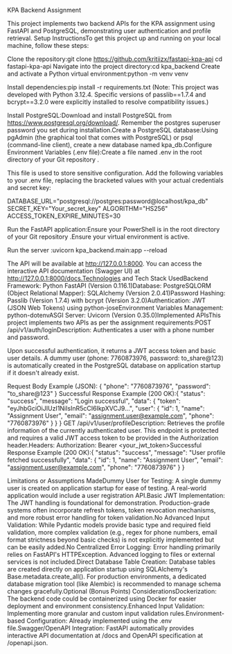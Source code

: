KPA Backend Assignment


This project implements two backend APIs for the KPA assignment using FastAPI and PostgreSQL, demonstrating user authentication and profile retrieval.
Setup InstructionsTo get this project up and running on your local machine, follow these steps:

Clone the repository:git clone https://github.com/kritiizx/fastapi-kpa-api
cd fastapi-kpa-api
Navigate into the project directory:cd kpa_backend
Create and activate a Python virtual environment:python -m venv venv

Install dependencies:pip install -r requirements.txt
(Note: This project was developed with Python 3.12.4. Specific versions of passlib==1.7.4 and bcrypt==3.2.0 were explicitly installed to resolve compatibility issues.)

Install PostgreSQL:Download and install PostgreSQL from https://www.postgresql.org/download/. Remember the postgres superuser password you set during installation.Create a PostgreSQL database:Using pgAdmin (the graphical tool that comes with PostgreSQL) or psql (command-line client), create a new database named kpa_db.Configure Environment Variables (.env file):Create a file named .env in the root directory of your Git repository . 

This file is used to store sensitive configuration.
Add the following variables to your .env file, replacing the bracketed values with your actual credentials and secret key:

DATABASE_URL="postgresql://postgres:password@localhost/kpa_db"
SECRET_KEY="Your_secret_key" 
ALGORITHM="HS256"
ACCESS_TOKEN_EXPIRE_MINUTES=30


Run the FastAPI application:Ensure your PowerShell is in the root directory of your Git repository .Ensure your virtual environment is active.

Run the server
:uvicorn kpa_backend.main:app --reload

The API will be available at http://127.0.0.1:8000. You can access the interactive API documentation (Swagger UI) at http://127.0.0.1:8000/docs.Technologies
and Tech Stack UsedBackend Framework: Python FastAPI (Version 0.116.1)Database: PostgreSQLORM (Object Relational Mapper): SQLAlchemy (Version 2.0.41)Password Hashing: Passlib (Version 1.7.4) with bcrypt (Version 3.2.0)Authentication: JWT (JSON Web Tokens) using python-joseEnvironment Variables Management: python-dotenvASGI Server: Uvicorn (Version 0.35.0)Implemented APIsThis project implements two APIs as per the assignment requirements:POST /api/v1/auth/loginDescription: Authenticates a user with a phone number and password. 

Upon successful authentication, it returns a JWT access token and basic user details. 
A dummy user (phone: 7760873976, password: to_share@123) is automatically created in the PostgreSQL database on application startup if it doesn't already exist.

Request Body Example (JSON):
{
  "phone": "7760873976",
  "password": "to_share@123"
}
Successful Response Example (200 OK):{
  "status": "success",
  "message": "Login successful",
  "data": {
    "token": "eyJhbGciOiJIUzI1NiIsInR5cCI6IkpXVCJ9...",
    "user": {
      "id": 1,
      "name": "Assignment User",
      "email": "assignment.user@example.com",
      "phone": "7760873976"
    }
  }
}
GET /api/v1/user/profileDescription: Retrieves the profile information of the currently authenticated user. This endpoint is protected and requires a valid JWT access token to be provided in the Authorization header.Headers: Authorization: Bearer <your_jwt_token>Successful Response Example (200 OK):{
  "status": "success",
  "message": "User profile fetched successfully",
  "data": {
    "id": 1,
    "name": "Assignment User",
    "email": "assignment.user@example.com",
    "phone": "7760873976"
  }
}



Limitations or Assumptions MadeDummy User for Testing:
 A single dummy user is created on application startup for ease of testing.
 A real-world application would include a user registration API.Basic JWT Implementation: The JWT handling is foundational for demonstration. Production-grade systems often incorporate refresh tokens, token revocation mechanisms, and more robust error handling for token validation.No Advanced Input Validation: While Pydantic models provide basic type and required field validation, more complex validation (e.g., regex for phone numbers, email format strictness beyond basic checks) is not explicitly implemented but can be easily added.No Centralized Error Logging: Error handling primarily relies on FastAPI's HTTPException. Advanced logging to files or external services is not included.Direct Database Table Creation: Database tables are created directly on application startup using SQLAlchemy's Base.metadata.create_all().
For production environments, a dedicated database migration tool (like Alembic) is recommended to manage schema changes gracefully.Optional (Bonus Points) ConsiderationsDockerization: The backend code could be containerized using Docker for easier deployment and environment consistency.Enhanced Input Validation: Implementing more granular and custom input validation rules.Environment-based Configuration: Already implemented using the .env file.Swagger/OpenAPI Integration: FastAPI automatically provides interactive API documentation at /docs and OpenAPI specification at /openapi.json.
